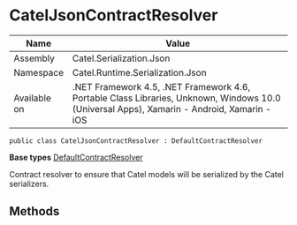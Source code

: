 

# CatelJsonContractResolver

Name|Value
---|---
Assembly|Catel.Serialization.Json
Namespace|Catel.Runtime.Serialization.Json
Available on|.NET Framework 4.5, .NET Framework 4.6, Portable Class Libraries, Unknown, Windows 10.0 (Universal Apps), Xamarin - Android, Xamarin - iOS

```
public class CatelJsonContractResolver : DefaultContractResolver
```

**Base types**
[DefaultContractResolver]()


Contract resolver to ensure that Catel models will be serialized by the Catel serializers.



## Methods

